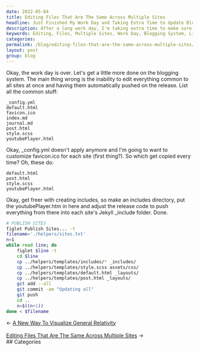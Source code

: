 ```yaml
---
date: 2022-05-04
title: Editing Files That Are The Same Across Multiple Sites
headline: Just Finished My Work Day and Taking Extra Time to Update Blogging System
description: After a long work day, I'm taking extra time to make sure my blogging system is up-to-date. I'm creating a list of common files to edit, as well as a list of files that need to be copied for each release. I'm also setting up an 'includes' directory and adjusting the release code to make sure everything is pushed properly. Ready to get your blogging system up-to-date? Read on to find out how!
keywords: Editing, Files, Multiple Sites, Work Day, Blogging System, List, Common Files, Edit, Copy, Release, Includes, Directory, Adjust, Push
categories: 
permalink: /blog/editing-files-that-are-the-same-across-multiple-sites/
layout: post
group: blog
---
```



Okay, the work day is over. Let's get a little more done on the blogging
system. The main thing wrong is the inability to edit everything common to all
sites at once and having them automatically pushed on the release. List all the
common stuff:

    _config.yml
    default.html
    favicon.ico
    index.md
    journal.md
    post.html
    style.scss
    youtubePlayer.html

Okay, \_config.yml doesn't apply anymore and I'm going to want to customize
favicon.ico for each site (first thing?). So which get copied every time? Oh,
these do:

    default.html
    post.html
    style.scss
    youtubePlayer.html

Okay, get freer with creating includes, so make an includes directory, put the
youtubePlayer.htm in here and adjust the release code to push everything from
there into each site's Jekyll \_include folder. Done.

```bash
# PUBLISH SITES
figlet Publish Sites... -t
filename='./helpers/sites.txt'
n=1
while read line; do
    figlet $line -t
    cd $line
    cp ../helpers/templates/includes/* _includes/
    cp ../helpers/templates/style.scss assets/css/
    cp ../helpers/templates/default.html _layouts/
    cp ../helpers/templates/post.html _layouts/
    git add --all
    git commit -am "Updating all"
    git push
    cd ..
    n=$((n+1))
done < $filename
```
<div class="arrow-links"><div class="post-nav-prev"><span class="arrow">&larr;&nbsp;</span><a href="/blog/a-new-way-to-visualize-general-relativity/">A New Way To Visualize General Relativity</a></div> &nbsp; <div class="post-nav-next"><a href="/blog/editing-files-that-are-the-same-across-multiple-sites/">Editing Files That Are The Same Across Multiple Sites</a><span class="arrow">&nbsp;&rarr;</span></div></div>
## Categories

<ul></ul>